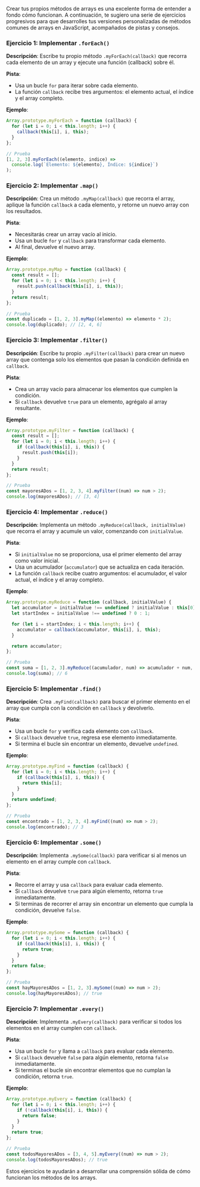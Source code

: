 Crear tus propios métodos de arrays es una excelente forma de entender a fondo cómo funcionan. A continuación, te sugiero una serie de ejercicios progresivos para que desarrolles tus versiones personalizadas de métodos comunes de arrays en JavaScript, acompañados de pistas y consejos.

### Ejercicio 1: Implementar `.forEach()`

**Descripción**: Escribe tu propio método `.myForEach(callback)` que recorra cada elemento de un array y ejecute una función (callback) sobre él.

**Pista**:

- Usa un bucle `for` para iterar sobre cada elemento.
- La función `callback` recibe tres argumentos: el elemento actual, el índice y el array completo.

**Ejemplo**:

```javascript
Array.prototype.myForEach = function (callback) {
  for (let i = 0; i < this.length; i++) {
    callback(this[i], i, this);
  }
};

// Prueba
[1, 2, 3].myForEach((elemento, indice) =>
  console.log(`Elemento: ${elemento}, Índice: ${indice}`)
);
```

### Ejercicio 2: Implementar `.map()`

**Descripción**: Crea un método `.myMap(callback)` que recorra el array, aplique la función `callback` a cada elemento, y retorne un nuevo array con los resultados.

**Pista**:

- Necesitarás crear un array vacío al inicio.
- Usa un bucle `for` y `callback` para transformar cada elemento.
- Al final, devuelve el nuevo array.

**Ejemplo**:

```javascript
Array.prototype.myMap = function (callback) {
  const result = [];
  for (let i = 0; i < this.length; i++) {
    result.push(callback(this[i], i, this));
  }
  return result;
};

// Prueba
const duplicado = [1, 2, 3].myMap((elemento) => elemento * 2);
console.log(duplicado); // [2, 4, 6]
```

### Ejercicio 3: Implementar `.filter()`

**Descripción**: Escribe tu propio `.myFilter(callback)` para crear un nuevo array que contenga solo los elementos que pasan la condición definida en `callback`.

**Pista**:

- Crea un array vacío para almacenar los elementos que cumplen la condición.
- Si `callback` devuelve `true` para un elemento, agrégalo al array resultante.

**Ejemplo**:

```javascript
Array.prototype.myFilter = function (callback) {
  const result = [];
  for (let i = 0; i < this.length; i++) {
    if (callback(this[i], i, this)) {
      result.push(this[i]);
    }
  }
  return result;
};

// Prueba
const mayoresADos = [1, 2, 3, 4].myFilter((num) => num > 2);
console.log(mayoresADos); // [3, 4]
```

### Ejercicio 4: Implementar `.reduce()`

**Descripción**: Implementa un método `.myReduce(callback, initialValue)` que recorra el array y acumule un valor, comenzando con `initialValue`.

**Pista**:

- Si `initialValue` no se proporciona, usa el primer elemento del array como valor inicial.
- Usa un acumulador (`accumulator`) que se actualiza en cada iteración.
- La función `callback` recibe cuatro argumentos: el acumulador, el valor actual, el índice y el array completo.

**Ejemplo**:

```javascript
Array.prototype.myReduce = function (callback, initialValue) {
  let accumulator = initialValue !== undefined ? initialValue : this[0];
  let startIndex = initialValue !== undefined ? 0 : 1;

  for (let i = startIndex; i < this.length; i++) {
    accumulator = callback(accumulator, this[i], i, this);
  }

  return accumulator;
};

// Prueba
const suma = [1, 2, 3].myReduce((acumulador, num) => acumulador + num, 0);
console.log(suma); // 6
```

### Ejercicio 5: Implementar `.find()`

**Descripción**: Crea `.myFind(callback)` para buscar el primer elemento en el array que cumpla con la condición en `callback` y devolverlo.

**Pista**:

- Usa un bucle `for` y verifica cada elemento con `callback`.
- Si `callback` devuelve `true`, regresa ese elemento inmediatamente.
- Si termina el bucle sin encontrar un elemento, devuelve `undefined`.

**Ejemplo**:

```javascript
Array.prototype.myFind = function (callback) {
  for (let i = 0; i < this.length; i++) {
    if (callback(this[i], i, this)) {
      return this[i];
    }
  }
  return undefined;
};

// Prueba
const encontrado = [1, 2, 3, 4].myFind((num) => num > 2);
console.log(encontrado); // 3
```

### Ejercicio 6: Implementar `.some()`

**Descripción**: Implementa `.mySome(callback)` para verificar si al menos un elemento en el array cumple con `callback`.

**Pista**:

- Recorre el array y usa `callback` para evaluar cada elemento.
- Si `callback` devuelve `true` para algún elemento, retorna `true` inmediatamente.
- Si terminas de recorrer el array sin encontrar un elemento que cumpla la condición, devuelve `false`.

**Ejemplo**:

```javascript
Array.prototype.mySome = function (callback) {
  for (let i = 0; i < this.length; i++) {
    if (callback(this[i], i, this)) {
      return true;
    }
  }
  return false;
};

// Prueba
const hayMayoresADos = [1, 2, 3].mySome((num) => num > 2);
console.log(hayMayoresADos); // true
```

### Ejercicio 7: Implementar `.every()`

**Descripción**: Implementa `.myEvery(callback)` para verificar si todos los elementos en el array cumplen con `callback`.

**Pista**:

- Usa un bucle `for` y llama a `callback` para evaluar cada elemento.
- Si `callback` devuelve `false` para algún elemento, retorna `false` inmediatamente.
- Si terminas el bucle sin encontrar elementos que no cumplan la condición, retorna `true`.

**Ejemplo**:

```javascript
Array.prototype.myEvery = function (callback) {
  for (let i = 0; i < this.length; i++) {
    if (!callback(this[i], i, this)) {
      return false;
    }
  }
  return true;
};

// Prueba
const todosMayoresADos = [3, 4, 5].myEvery((num) => num > 2);
console.log(todosMayoresADos); // true
```

Estos ejercicios te ayudarán a desarrollar una comprensión sólida de cómo funcionan los métodos de los arrays. 

